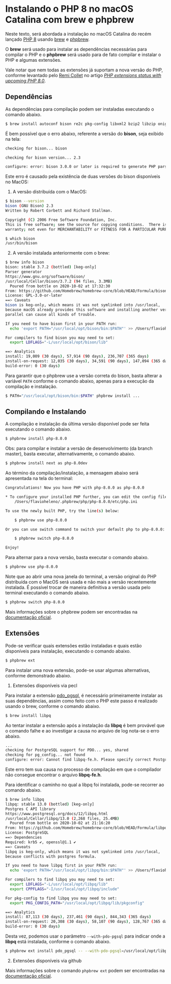 # Instalando o PHP 8 no macOS Catalina com brew e phpbrew

Neste texto, será abordada a instalação no macOS Catalina do recém lançado
[PHP 8](https://www.php.net/archive/2020.php#2020-11-26-3) usando [brew](https://brew.sh/) e
[phpbrew](https://github.com/phpbrew/phpbrew).

O **brew** será usado para instalar as dependências necessárias para compilar o PHP e o **phpbrew** será usado para de
fato compilar e instalar o PHP e algumas extensões.

Vale notar que nem todas as extensões já suportam a nova versão do PHP, conforme levantado pelo
[Remi Collet](https://twitter.com/RemiCollet) no artigo _[PHP extensions status with upcoming PHP
8.0](https://blog.remirepo.net/post/2020/09/21/PHP-extensions-status-with-upcoming-PHP-8.0)_.

## Dependências

As dependências para compilação podem ser instaladas executando o comando abaixo.

```bash
$ brew install autoconf bison re2c pkg-config libxml2 bzip2 libzip oniguruma mhash curl
```

É bem possível que o erro abaixo, referente a versão do **bison**, seja exibido na tela:

```bash
checking for bison... bison

checking for bison version... 2.3

configure: error: bison 3.0.0 or later is required to generate PHP parsers (excluded versions: none).
```

Este erro é causado pela existência de duas versões do bison disponíveis no MacOS:

1. A versão distribuída com o MacOS:
```bash
$ bison --version
bison (GNU Bison) 2.3
Written by Robert Corbett and Richard Stallman.

Copyright (C) 2006 Free Software Foundation, Inc.
This is free software; see the source for copying conditions.  There is NO
warranty; not even for MERCHANTABILITY or FITNESS FOR A PARTICULAR PURPOSE.

$ which bison
/usr/bin/bison
```

2. A versão instalada anteriormente com o brew:
```bash
$ brew info bison
bison: stable 3.7.2 (bottled) [keg-only]
Parser generator
https://www.gnu.org/software/bison/
/usr/local/Cellar/bison/3.7.2 (94 files, 3.3MB)
  Poured from bottle on 2020-10-02 at 17:32:30
From: https://github.com/Homebrew/homebrew-core/blob/HEAD/Formula/bison.rb
License: GPL-3.0-or-later
==> Caveats
bison is keg-only, which means it was not symlinked into /usr/local,
because macOS already provides this software and installing another version in
parallel can cause all kinds of trouble.

If you need to have bison first in your PATH run:
  echo 'export PATH="/usr/local/opt/bison/bin:$PATH"' >> /Users/flavioheleno/.bash_profile

For compilers to find bison you may need to set:
  export LDFLAGS="-L/usr/local/opt/bison/lib"

==> Analytics
install: 19,009 (30 days), 57,914 (90 days), 236,707 (365 days)
install-on-request: 12,035 (30 days), 34,591 (90 days), 147,094 (365 days)
build-error: 0 (30 days)
```

Para garantir que o phpbrew use a versão correta do bison, basta alterar a variável `PATH` conforme o comando abaixo,
apenas para a execução da compilação e instalação.

```bash
$ PATH="/usr/local/opt/bison/bin:$PATH" phpbrew install ...
```

## Compilando e Instalando

A compilação e instalação da última versão disponível pode ser feita executando o comando abaixo.

```bash
$ phpbrew install php-8.0.0
```

Obs: para compilar e instalar a versão de desenvolvimento (da branch master), basta executar, alternativamente,  o
comando abaixo.

```bash
$ phpbrew install next as php-8.0dev
```

Ao término da compilação/instalação, a mensagem abaixo será apresentada na tela do terminal:

```bash
Congratulations! Now you have PHP with php-8.0.0 as php-8.0.0

* To configure your installed PHP further, you can edit the config file at
    /Users/flavioheleno/.phpbrew/php/php-8.0.0/etc/php.ini

To use the newly built PHP, try the line(s) below:

    $ phpbrew use php-8.0.0

Or you can use switch command to switch your default php to php-8.0.0:

    $ phpbrew switch php-8.0.0

Enjoy!
```

Para alternar para a nova versão, basta executar o comando abaixo.

```bash
$ phpbrew use php-8.0.0
```

Note que ao abrir uma nova janela do terminal, a versão original do PHP distribuída com o MacOS será usada e não mais a
versão recentemente instalada. É possível trocar de maneira definitiva a versão usada pelo terminal executando o
comando abaixo.

```bash
$ phpbrew switch php-8.0.0
```

Mais informações sobre o phpbrew podem ser encontradas na [documentação oficial](https://github.com/phpbrew/phpbrew).

## Extensões

Pode-se verificar quais extensões estão instaladas e quais estão disponíveis para instalação, executando o comando
abaixo.

```bash
$ phpbrew ext
```

Para instalar uma nova extensão, pode-se usar algumas alternativas, conforme demonstrado abaixo.

1. Extensões disponíveis via pecl

Para instalar a extensão [pdo_pgsql](https://pecl.php.net/package/PDO_PGSQL), é necessário primeiramente instalar as
suas dependências, assim como feito com o PHP este passo é realizado usando o brew, conforme o comando abaixo.

```bash
$ brew install libpq
```

Ao tentar instalar a extensão após a instalação da **libpq** é bem provável que o comando falhe e ao investigar a causa
no arquivo de log nota-se o erro abaixo.

```bash
...
checking for PostgreSQL support for PDO... yes, shared
checking for pg_config... not found
configure: error: Cannot find libpq-fe.h. Please specify correct PostgreSQL installation path
```

Este erro tem sua causa no processo de compilação em que o compilador não consegue encontrar o arquivo **libpq-fe.h**.

Para identificar o caminho no qual a libpq foi instalada, pode-se recorrer ao comando abaixo.

```bash
$ brew info libpq
libpq: stable 13.0 (bottled) [keg-only]
Postgres C API library
https://www.postgresql.org/docs/12/libpq.html
/usr/local/Cellar/libpq/13.0 (2,268 files, 25.4MB)
  Poured from bottle on 2020-10-02 at 21:16:20
From: https://github.com/Homebrew/homebrew-core/blob/HEAD/Formula/libpq.rb
License: PostgreSQL
==> Dependencies
Required: krb5 ✔, openssl@1.1 ✔
==> Caveats
libpq is keg-only, which means it was not symlinked into /usr/local,
because conflicts with postgres formula.

If you need to have libpq first in your PATH run:
  echo 'export PATH="/usr/local/opt/libpq/bin:$PATH"' >> /Users/flavioheleno/.bash_profile

For compilers to find libpq you may need to set:
  export LDFLAGS="-L/usr/local/opt/libpq/lib"
  export CPPFLAGS="-I/usr/local/opt/libpq/include"

For pkg-config to find libpq you may need to set:
  export PKG_CONFIG_PATH="/usr/local/opt/libpq/lib/pkgconfig"

==> Analytics
install: 87,113 (30 days), 237,461 (90 days), 844,343 (365 days)
install-on-request: 20,308 (30 days), 58,107 (90 days), 128,767 (365 days)
build-error: 0 (30 days)

```

Desta vez, podemos usar o parâmetro `--with-pdo-pgsql` para indicar onde a
**libpq** está instalada, conforme o comando abaixo.

```bash
$ phpbrew ext install pdo_pgsql -- --with-pdo-pgsql=/usr/local/opt/libpq
```


2. Extensões disponíveis via github

Mais informações sobre o comando `phpbrew ext` podem ser encontradas na
[documentação oficial](https://github.com/phpbrew/phpbrew/wiki/Extension-Installer).
